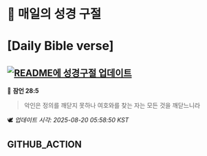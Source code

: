 # 🙏 매일의 성경 구절
# [Daily Bible verse]
## [![README에 성경구절 업데이트](https://github.com/DONGSUKA/first_test/actions/workflows/update-readme-bible.yml/badge.svg)](https://github.com/DONGSUKA/first_test/actions/workflows/update-readme-bible.yml)
<!-- START_BIBLE_VERSE -->
📖 **잠언 28:5**
> 악인은 정의를 깨닫지 못하나 여호와를 찾는 자는 모든 것을 깨닫느니라

🕊️ _업데이트 시각: 2025-08-20 05:58:50 KST_
  <!-- END_BIBLE_VERSE -->
## GITHUB_ACTION
